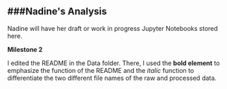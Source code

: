 ###Nadine's Analysis
---
Nadine will have her draft or work in progress Jupyter Notebooks stored here. 

**Milestone 2**

I edited the README in the Data folder. There, I used the **bold element** to emphasize the function of the README and the *italic* function to differentiate the two different file names of the raw and processed data.
